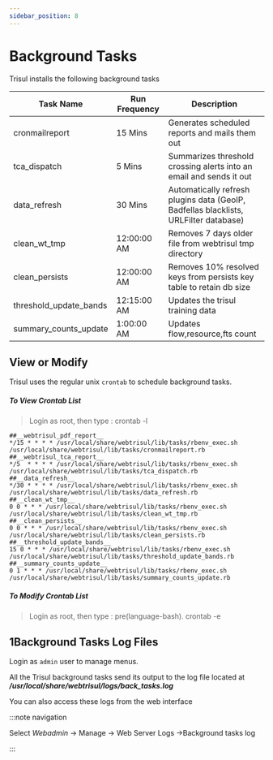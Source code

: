 ```yaml
---
sidebar_position: 8
---
```


# Background Tasks

Trisul installs the following background tasks

| Task Name              | Run Frequency | Description                                                                          |
| ---------------------- | ------------- | ------------------------------------------------------------------------------------ |
| cronmailreport         | 15 Mins       | Generates scheduled reports and mails them out                                       |
| tca_dispatch           | 5 Mins        | Summarizes threshold crossing alerts into an email and sends it out                  |
| data_refresh           | 30 Mins       | Automatically refresh plugins data (GeoIP, Badfellas blacklists, URLFilter database) |
| clean_wt_tmp           | 12:00:00 AM   | Removes 7 days older file from webtrisul tmp directory                               |
| clean_persists         | 12:00:00 AM   | Removes 10% resolved keys from persists key table to retain db size                  |
| threshold_update_bands | 12:15:00 AM   | Updates the trisul training data                                                     |
| summary_counts_update  | 1:00:00 AM    | Updates flow,resource,fts count                                                      |

## View or Modify

Trisul uses the regular unix `crontab` to schedule background tasks.

##### To View Crontab List

> Login as root, then type :
> crontab -l

```
##__webtrisul_pdf_report__
*/15 * * * * /usr/local/share/webtrisul/lib/tasks/rbenv_exec.sh /usr/local/share/webtrisul/lib/tasks/cronmailreport.rb 
##__webtrisul_tca_report__
*/5  * * * * /usr/local/share/webtrisul/lib/tasks/rbenv_exec.sh /usr/local/share/webtrisul/lib/tasks/tca_dispatch.rb 
##__data_refresh__
*/30 * * * * /usr/local/share/webtrisul/lib/tasks/rbenv_exec.sh /usr/local/share/webtrisul/lib/tasks/data_refresh.rb 
##__clean_wt_tmp__
0 0 * * * /usr/local/share/webtrisul/lib/tasks/rbenv_exec.sh /usr/local/share/webtrisul/lib/tasks/clean_wt_tmp.rb 
##__clean_persists__
0 0 * * * /usr/local/share/webtrisul/lib/tasks/rbenv_exec.sh /usr/local/share/webtrisul/lib/tasks/clean_persists.rb 
##__threshold_update_bands__
15 0 * * * /usr/local/share/webtrisul/lib/tasks/rbenv_exec.sh /usr/local/share/webtrisul/lib/tasks/threshold_update_bands.rb 
##__summary_counts_update__
0 1 * * * /usr/local/share/webtrisul/lib/tasks/rbenv_exec.sh /usr/local/share/webtrisul/lib/tasks/summary_counts_update.rb
```

##### To Modify Crontab List

> Login as root, then type : pre(language-bash). crontab -e

## 1Background Tasks Log Files

Login as `admin` user to manage menus.

All the Trisul background tasks send its output to the log file located
at  ***/usr/local/share/webtrisul/logs/back_tasks.log***

You can also access these logs from the web interface

:::note navigation

Select *Webadmin* -\> Manage -\> Web Server Logs -\>Background tasks log

:::
